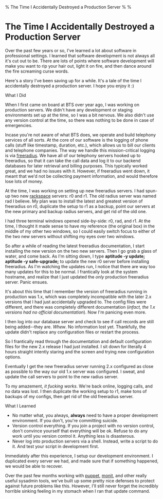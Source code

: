 % The Time I Accidentally Destroyed a Production Server
%
%

# The Time I Accidentally Destroyed a Production Server

Over the past few years or so, I've learned a lot about software in professional
settings. I learned that software development is not always all it's cut out to
be. There are lots of points where software development will make you want to
rip your hair out, light it on fire, and then dance around the fire screaming
curse words.

Here's a story I've been saving up for a while. It's a tale of the time I
accidentally destroyed a production server. I hope you enjoy it :)

What I Did

When I first came on board at BTS over year ago, I was working on production
servers. We didn't have any development or staging environments set up at the
time, so I was a bit nervous. We also didn't use any version control at the
time, so there was nothing to be done in case of emergencies.

Incase you're not aware of what BTS does, we operate and build telephony
services of all sorts. At the core of our software is the logging of phone calls
(stuff like timestamp, duration, etc.), which allows us to bill our clients and
telephone companies. The way we handle this mission-critical logging is via
[freeradius][]. We have all of our telephony servers hooked up to freeradius, so
that it can take the call data and log it to our backend databases for later
retrieval and billing purposes. This typically worked great, and we had no
issues with it. However, if freeradius went down, it meant that we'd not be
collecting payment information, and would therefore lose lots of money.

At the time, I was working on setting up new freeradius servers. I had spun-up
two new [rackspace][] servers: r0 and r1. The old radius server was named rad I
believe. My plan was to install the latest and greatest version of freeradius on
r0, duplicate the setup to r1 as a backup, point our servers at the new primary
and backup radius servers, and get rid of the old one.

I had three terminal windows opened side-by-side: r0, rad, and r1. At the time,
I thought it made sense to have my reference (the original box) in the middle of
my other two windows, so I could easily switch focus to either of the two new
servers without shifting my eyes over two windows.

So after a while of reading the latest freeradius documentation, I start
installing the new version on the two new servers. Then I go grab a glass of
water, and come back. As I'm sitting down, I type **aptitude -y update; aptitude
-y safe-upgrade;** to update the new r0 server before installing freeradius. As
I'm watching the updates run, I notice that there are way too many updates for
this to be normal. I frantically look at the system hostname, and realize that I
just updated the *only* production freeradius server. Panic ensues.

It's about this time that I remember the version of freeradius running in
production was 1.x, which was completely incompatible with the later 2.x
versions that I had just accidentally upgraded to. The config files were
different, and there was completely different documentation (*infact, the 1.x
versions had no official documentation*). Now I'm panicing even more.

I then log into our database server and check to see if call records are still
being added--they are. *Whew*. No information lost yet. Thankfully, the update
didn't replace any configuration files or restart the process.

So I frantically read through the documentation and default configuration files
for the new 2.x release I had just installed. I sit down for literally 4 hours
straight intently staring and the screen and trying new configuration options.

Eventually I get the new freeradius server running 2.x configured as close as
possible to the way our old 1.x server was configured. I sweat, and update the
call servers to point to the new radius server.

To my amazement, *it fucking works*. We're back online, logging calls, and no
data was lost. I then duplicate the working setup to r1, make tons of backups of
my configs, then get rid of the old freeradius server.

What I Learned

-   No matter what, you always, **always** need to have a proper development
    environment. If you don't, you're committing suicide.
-   Version control everything. If you join a project with no version control,
    don't convince yourself that everything will be ok. Refuse to do any work
    until you version control it. Anything less is disasterous.
-   Never log into production servers via a shell. Instead, write a script to do
    it. And test your script in development first.

Immediately after this experience, I setup our development environment. I
duplicated every server we had, and made sure that if something happened, we
would be able to recover.

Over the past few months working with [puppet][], [monit][], and other really
useful sysadmin tools, we've built up some pretty nice defenses to protect
against future problems like this. However, I'll still never forget the
incredibly horrible sinking feeling in my stomach when I ran that update
command.

  [freeradius]: http://freeradius.org/ "FreeRADIUS"
  [rackspace]: http://www.rackspace.com/index.php "rackspace"
  [puppet]: http://www.puppetlabs.com/ "puppet"
  [monit]: http://mmonit.com/monit/ "monit"
